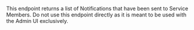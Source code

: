 This endpoint returns a list of Notifications that have been sent to Service
Members. Do not use this endpoint directly as it is meant to be used with the
Admin UI exclusively.
